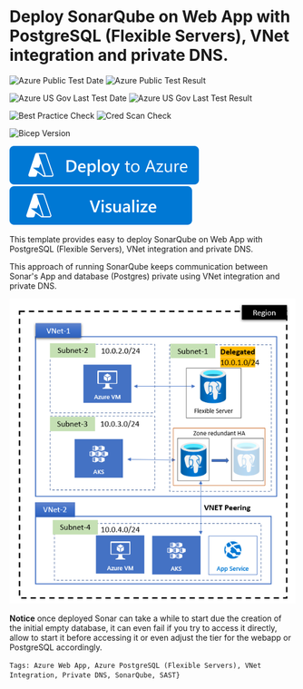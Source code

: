 # Deploy SonarQube on Web App with PostgreSQL (Flexible Servers), VNet integration and private DNS.

![Azure Public Test Date](https://azurequickstartsservice.blob.core.windows.net/badges/quickstarts/microsoft.web/webapp-linux-sonarqube-postgresql-private-vnet/PublicLastTestDate.svg)
![Azure Public Test Result](https://azurequickstartsservice.blob.core.windows.net/badges/quickstarts/microsoft.web/webapp-linux-sonarqube-postgresql-private-vnet/PublicDeployment.svg)

![Azure US Gov Last Test Date](https://azurequickstartsservice.blob.core.windows.net/badges/quickstarts/microsoft.web/webapp-linux-sonarqube-postgresql-private-vnet/FairfaxLastTestDate.svg)
![Azure US Gov Last Test Result](https://azurequickstartsservice.blob.core.windows.net/badges/quickstarts/microsoft.web/webapp-linux-sonarqube-postgresql-private-vnet/FairfaxDeployment.svg)

![Best Practice Check](https://azurequickstartsservice.blob.core.windows.net/badges/quickstarts/microsoft.web/webapp-linux-sonarqube-postgresql-private-vnet/BestPracticeResult.svg)
![Cred Scan Check](https://azurequickstartsservice.blob.core.windows.net/badges/quickstarts/microsoft.web/webapp-linux-sonarqube-postgresql-private-vnet/CredScanResult.svg)

![Bicep Version](https://azurequickstartsservice.blob.core.windows.net/badges/quickstarts/microsoft.web/webapp-linux-sonarqube-postgresql-private-vnet/BicepVersion.svg)


[![Deploy To Azure](https://raw.githubusercontent.com/Azure/azure-quickstart-templates/master/1-CONTRIBUTION-GUIDE/images/deploytoazure.svg?sanitize=true)](https://portal.azure.com/#create/Microsoft.Template/uri/https%3A%2F%2Fraw.githubusercontent.com%2FAzure%2Fazure-quickstart-templates%2Fmaster%2Fquickstarts%2Fmicrosoft.web%2Fwebapp-linux-sonarqube-postgresql-private-vnet%2Fazuredeploy.json)
[![Visualize](https://raw.githubusercontent.com/Azure/azure-quickstart-templates/master/1-CONTRIBUTION-GUIDE/images/visualizebutton.svg?sanitize=true)](http://armviz.io/#/?load=https%3A%2F%2Fraw.githubusercontent.com%2FAzure%2Fazure-quickstart-templates%2Fmaster%2Fquickstarts%2Fmicrosoft.web%2Fwebapp-linux-sonarqube-postgresql-private-vnet%2Fazuredeploy.json)

This template provides easy to deploy SonarQube on Web App with PostgreSQL (Flexible Servers), VNet integration and private DNS.

This approach of running SonarQube keeps communication between Sonar's App and database (Postgres) private using VNet integration and private DNS.

![SonarQube on Web App with PostgreSQL (Flexible Servers), VNet integration and private DNS](images/flexible-pg-vnet-diagram.png)

**Notice** once deployed Sonar can take a while to start due the creation of the initial empty database, it can even fail if you try to access it directly, allow to start it before accessing it or even adjust the tier for the webapp or PostgreSQL accordingly.



`Tags: Azure Web App, Azure PostgreSQL (Flexible Servers), VNet Integration, Private DNS, SonarQube, SAST}`